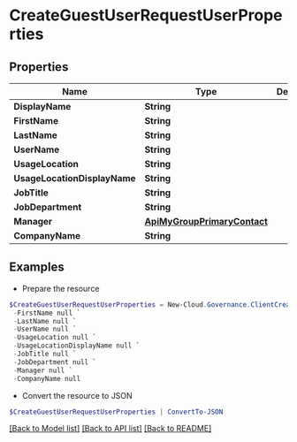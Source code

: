 # CreateGuestUserRequestUserProperties
## Properties

Name | Type | Description | Notes
------------ | ------------- | ------------- | -------------
**DisplayName** | **String** |  | [optional] 
**FirstName** | **String** |  | [optional] 
**LastName** | **String** |  | [optional] 
**UserName** | **String** |  | [optional] 
**UsageLocation** | **String** |  | [optional] 
**UsageLocationDisplayName** | **String** |  | [optional] 
**JobTitle** | **String** |  | [optional] 
**JobDepartment** | **String** |  | [optional] 
**Manager** | [**ApiMyGroupPrimaryContact**](ApiMyGroupPrimaryContact.md) |  | [optional] 
**CompanyName** | **String** |  | [optional] 

## Examples

- Prepare the resource
```powershell
$CreateGuestUserRequestUserProperties = New-Cloud.Governance.ClientCreateGuestUserRequestUserProperties  -DisplayName null `
 -FirstName null `
 -LastName null `
 -UserName null `
 -UsageLocation null `
 -UsageLocationDisplayName null `
 -JobTitle null `
 -JobDepartment null `
 -Manager null `
 -CompanyName null
```

- Convert the resource to JSON
```powershell
$CreateGuestUserRequestUserProperties | ConvertTo-JSON
```

[[Back to Model list]](../README.md#documentation-for-models) [[Back to API list]](../README.md#documentation-for-api-endpoints) [[Back to README]](../README.md)

